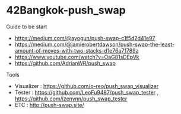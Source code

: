 # 42Bangkok-push_swap
Guide to be start
- https://medium.com/@ayogun/push-swap-c1f5d2d41e97
- https://medium.com/@jamierobertdawson/push-swap-the-least-amount-of-moves-with-two-stacks-d1e76a71789a
- https://www.youtube.com/watch?v=OaG81sDEpVk
- https://github.com/AdrianWR/push_swap

Tools
- Visualizer : https://github.com/o-reo/push_swap_visualizer
- Tester : https://github.com/LeoFu9487/push_swap_tester , https://github.com/izenynn/push_swap_tester
- ETC : http://push-swap.site/
